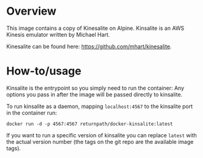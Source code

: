 # Overview

This image contains a copy of Kinesalite on Alpine.
Kinsalite is an AWS Kinesis emulator written by Michael Hart.

Kinesalite can be found here: https://github.com/mhart/kinesalite.

# How-to/usage

Kinsalite is the entrypoint so you simply need to run the container: Any options you pass in after the image will be passed directly to kinsalite.

To run kinsalite as a daemon, mapping `localhost:4567` to the kinsalite port in the container run:

    docker run -d -p 4567:4567 returnpath/docker-kinsalite:latest

If you want to run a specific version of kinsalite you can replace `latest` with the actual version number (the tags on the git repo are the available image tags).

